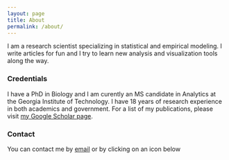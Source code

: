 ```yaml
---
layout: page
title: About
permalink: /about/
---
```


I am a research scientist specializing in statistical and empirical modeling. I write articles for fun and I try to learn new analysis and visualization tools along the way.


### Credentials

I have a PhD in Biology and I am curently an MS candidate in Analytics at the Georgia Institute of Technology. I have 18 years of research experience in both academics and government. For a list of my publications, please visit [my Google Scholar page](https://scholar.google.com/citations?hl=en&user=wfn0gRYAAAAJ). 


### Contact

You can contact me by [email](mailto:cwalte12@mail.wvu.edu) or by clicking on an icon below

